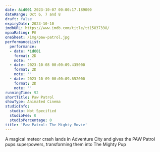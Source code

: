 ```yaml
---
date: &id001 2023-10-07 00:00:17.189000
dateRange: Oct 6, 7 and 8
draft: false
expiryDate: 2023-10-10
imdbURL: https://www.imdb.com/title/tt15837338/
mpaaRating: PG
oneSheet: /img/paw-patrol.jpg
performanceList:
  performance:
  - date: *id001
    format: 2D
    note: ''
  - date: 2023-10-08 00:00:09.435000
    format: 2D
    note: ''
  - date: 2023-10-09 00:00:09.652000
    format: 2D
    note: ''
runningTime: 92
shortTitle: Paw Patrol
showType: Animated Cinema
studioInfo:
  studio: Not Specified
  studioFee: 0
  studioPercentage: 0
title: 'Paw Patrol: The Mighty Movie'
---
```


A magical meteor crash lands in Adventure City and gives the PAW Patrol pups superpowers, transforming them into The Mighty Pup